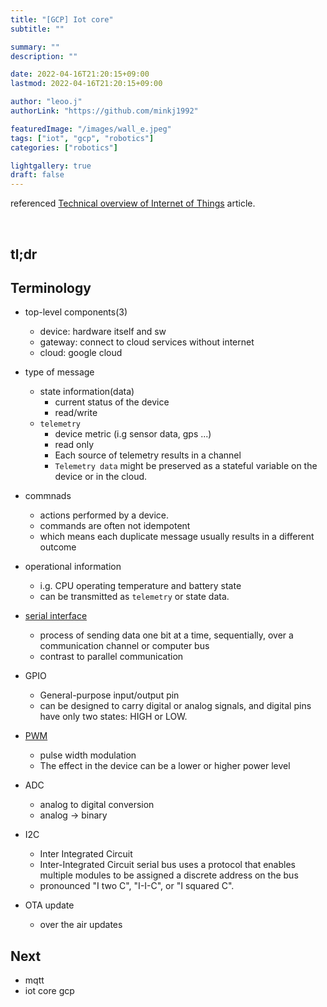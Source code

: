 ```yaml
---
title: "[GCP] Iot core"
subtitle: ""

summary: ""
description: ""

date: 2022-04-16T21:20:15+09:00
lastmod: 2022-04-16T21:20:15+09:00

author: "leoo.j"
authorLink: "https://github.com/minkj1992"

featuredImage: "/images/wall_e.jpeg"
tags: ["iot", "gcp", "robotics"]
categories: ["robotics"]

lightgallery: true
draft: false
---
```


referenced [Technical overview of Internet of Things](https://cloud.google.com/architecture/iot-overview) article.

<!--more-->
<br />

## tl;dr

## Terminology

- top-level components(3)

  - device: hardware itself and sw
  - gateway: connect to cloud services without internet
  - cloud: google cloud

- type of message

  - state information(data)
    - current status of the device
    - read/write
  - `telemetry`
    - device metric (i.g sensor data, gps ...)
    - read only
    - Each source of telemetry results in a channel
    - `Telemetry data` might be preserved as a stateful variable on the device or in the cloud.

- commnads

  - actions performed by a device.
  - commands are often not idempotent
  - which means each duplicate message usually results in a different outcome

- operational information
  - i.g. CPU operating temperature and battery state
  - can be transmitted as `telemetry` or state data.
- [serial interface](https://en.wikipedia.org/wiki/Serial_communication)
  - process of sending data one bit at a time, sequentially, over a communication channel or computer bus
  - contrast to parallel communication
- GPIO
  - General-purpose input/output pin
  - can be designed to carry digital or analog signals, and digital pins have only two states: HIGH or LOW.
- [PWM](https://en.wikipedia.org/wiki/Pulse-width_modulation)
  - pulse width modulation
  - The effect in the device can be a lower or higher power level
- ADC
  - analog to digital conversion
  - analog -> binary
- I2C
  - Inter Integrated Circuit
  - Inter-Integrated Circuit serial bus uses a protocol that enables multiple modules to be assigned a discrete address on the bus
  - pronounced "I two C", "I-I-C", or "I squared C".
- OTA update
  - over the air updates

## Next

- mqtt
- iot core gcp
